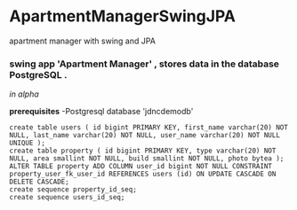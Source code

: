 # ApartmentManagerSwingJPA
apartment manager with swing and JPA

### swing app 'Apartment Manager' , stores data in the database PostgreSQL .

*in alpha*

**prerequisites**
-Postgresql database 'jdncdemodb'

```
create table users ( id bigint PRIMARY KEY, first_name varchar(20) NOT NULL, last_name varchar(20) NOT NULL, user_name varchar(20) NOT NULL UNIQUE );
create table property ( id bigint PRIMARY KEY, type varchar(20) NOT NULL, area smallint NOT NULL, build smallint NOT NULL, photo bytea );
ALTER TABLE property ADD COLUMN user_id bigint NOT NULL CONSTRAINT property_user_fk_user_id REFERENCES users (id) ON UPDATE CASCADE ON DELETE CASCADE;
create sequence property_id_seq;
create sequence users_id_seq;
```

